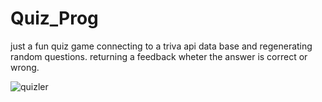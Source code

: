 # Quiz_Prog

just a fun quiz game connecting to a triva api data base and regenerating random questions.
returning a feedback wheter the answer is correct or wrong.

![quizler](https://user-images.githubusercontent.com/45183298/147690838-72440487-da0a-4ec4-bc4b-df74884216df.gif)
